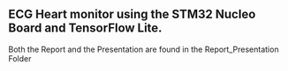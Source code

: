<h2>ECG Heart monitor using the STM32 Nucleo Board and TensorFlow Lite.</h2>

Both the Report and the Presentation are found in the Report_Presentation Folder